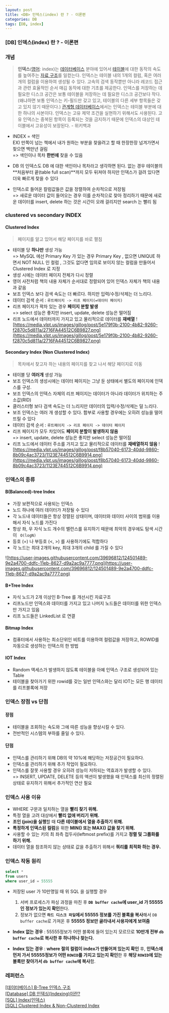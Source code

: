 ```yaml
---
layout: post
title: <DB> 인덱스(index) 란 ? - 이론편
categories: DB
tags: [DB, index]
---
```


### [DB] 인덱스(index) 란 ? - 이론편 

### 개념 

> **인덱스**([영어](https://ko.wikipedia.org/wiki/영어): index)는 [데이터베이스](https://ko.wikipedia.org/wiki/데이터베이스) 분야에 있어서 [테이블](https://ko.wikipedia.org/wiki/테이블_(데이터베이스))에 대한 동작의 속도를 높여주는 [자료 구조](https://ko.wikipedia.org/wiki/자료_구조)를 일컫는다. 인덱스는 테이블 내의 1개의 컬럼, 혹은 여러 개의 컬럼을 이용하여 생성될 수 있다. 고속의 검색 동작뿐만 아니라 레코드 접근과 관련 효율적인 순서 매김 동작에 대한 기초를 제공한다. 인덱스를 저장하는 데 필요한 디스크 공간은 보통 테이블을 저장하는 데 필요한 디스크 공간보다 작다. (왜냐하면 보통 인덱스는 키-필드만 갖고 있고, 테이블의 다른 세부 항목들은 갖고 있지 않기 때문이다.) [관계형 데이터베이스](https://ko.wikipedia.org/wiki/관계형_데이터베이스)에서는 인덱스는 테이블 부분에 대한 하나의 사본이다. 인덱스는 고유 제약 조건을 실현하기 위해서도 사용된다. 고유 인덱스는 중복된 항목이 등록되는 것을 금지하기 때문에 인덱스의 대상인 테이블에서 고유성이 보장된다. - 위키백과

- INDEX = 색인 <br>
EX) 만쪽이 넘는 책에서 내가 원하는 부분을 찾을려고 할 때 한장한장 넘겨가면서 찾으면 백만년 걸림 <br>
=> 색인이나 목차 **한번에** 찾을 수 있음 

- DB 의 인덱스도 DB 에 대한 색인이나 목차라고 생각하면 된다. 없는 경우 테이블의 **처음부터 끝(table full scan)**까지 모두 뒤져야 하지만 인덱스가 걸려 있다면 더욱 빠르게 찾을 수 있다 

- 인덱스로 들어온 칼럼값들은 값을 정렬하여 순차적으로 저장됨 <br>
=> 새로운 데이터 값이 들어오는 경우 이를 순차적으로 찾아 정리하기 때문에 새로운 데이터를 insert, delete 하는 것은 시간이 오래 걸리지만 search 는 빨리 됨 

  

### clustered vs secondary INDEX
#### Clustered Index 

> 페이지를 알고 있어서 해당 페이지를 바로 펼침 

- 테이블 당 **하나만** 생성 가능 <br>
=> MySQL 에선 Primary Key 가 있는 경우 Primary Key , 없으면 UNIQUE 하면서 NOT NULL 인 컬럼 , 그것도 없다면 임의로 보이지 않는 컬럼을 만들어서 Clustered Index 로 지정 
- 생성 시에는 데이터 페이지 전체가 다시 정렬 
- 영어 사전처럼 책의 내용 자체가 순서대로 정렬되어 있어 인덱스 자체가 책의 내용과 같음 
- 보조 인덱스 보다 검색 속도는 더 빠르다. 하지만 입력/수정/삭제는 더 느리다.
- 데이터 검색 순서 : `루트페이지 -> 리프 페이지(=데이터 페이지)`
- 리프 페이지가 꽉차 있는 경우 **페이지 분할 발생** <br>
=> select 성능은 좋지만 insert, update, delete 성능은 떨어짐 
- 리프 노드에서 데이터까지 가지고 있고 물리적으로 데이터를 **재배열**
![https://media.vlpt.us/images/gillog/post/5e179f0b-2100-4b82-9260-f2870c5d811a/2716FA44512C6B9827.png](https://media.vlpt.us/images/gillog/post/5e179f0b-2100-4b82-9260-f2870c5d811a/2716FA44512C6B9827.png)


#### Secondary Index (Non Clustered Index)
> 목차에서 찾고자 하는 내용의 페이지를 찾고 나서 해당 페이지로 이동

- 테이블 당 **여러개** 생성 가능 
- 보조 인덱스의 생성시에는 데이터 페이지는 그냥 둔 상태에서 별도의 페이지에 인덱스를 구성.
- 보조 인덱스의 인덱스 자체의 리프 페이지는 데이터가 아니라 데이터가 위치하는 주소값(RID)
- 클러스터형 보다 검색 속도는 더 느리지만 데이터의 입력/수정/삭제는 덜 느리다.
- 보조 인덱스는 여러 개 생성할 수 있다. 함부로 사용할 경우에는 오히려 성능을 떨어뜨릴 수 있다 
- 데이터 검색 순서 : `루트페이지 -> 리프 페이지 -> 데이터 페이지`
- 리프 페이지가 모두 차있어도 **페이지 분할이 발생하지 않음** <br>
  => insert, update, delete 성능은 좋지만 select 성능은 떨어짐 
- 리프 노드에서 데이터 주소를 가지고 있고 물리적으로 데이터를 **재배열하지 않음**
![https://media.vlpt.us/images/gillog/post/f8b57040-6173-40dd-9860-8b09c4ac3723/1123E744512C6B9914.png](https://media.vlpt.us/images/gillog/post/f8b57040-6173-40dd-9860-8b09c4ac3723/1123E744512C6B9914.png)


### 인덱스의 종류 
#### B(Balanced)-tree Index
- 가장 보편적으로 사용되는 인덱스 
- 노드 하나에 여러 데이터가 저장될 수 있다 
- 각 노드내 데이터들은 항상 정렬된 상태이며, 데이터와 데이터 사이의 범위를 이용해서 자식 노드를 가진다 
- 항상 좌, 우 자식 노드 개수의 밸런스를 유지하기 때문에 최악의 경우에도 탐색 시간이 ` O(logN)`
- 등호 (=) 나 부등호 (<, >) 를 사용하기에도 적합하다 
- 각 노드는 최대 2개의 key, 최대 3개의 child 를 가질 수 있다 

![https://user-images.githubusercontent.com/39696812/124501489-9e2a4700-ddfc-11eb-8627-d9a2ac9a7777.png](https://user-images.githubusercontent.com/39696812/124501489-9e2a4700-ddfc-11eb-8627-d9a2ac9a7777.png)



#### B+Tree Index

- 자식 노드가 2개 이상인 B-Tree 를 개선시킨 자료구조 
- 리프노드만 인덱스와 데이터를 가지고 있고 나머지 노드들은 데이터를 위한 인덱스만 가지고 있음 
- 리프 노드들은 LinkedList 로 연결 


#### Bitmap Index
- 컴퓨터에서 사용하는 최소단위인 비트를 이용하여 컬럼값을 저장하고, ROWID를 자동으로 생성하는 인덱스의 한 방법


#### IOT Index
- Random 액세스가 발생하지 않도록 테이블을 아예 인덱스 구조로 생성되어 있는 Table
- 테이블을 찾아가기 위한 rowid를 갖는 일반 인덱스와는 달리 IOT는 모든 행 데이터를 리프블록에 저장


### 인덱스 장점 vs 단점 
#### 장점 
- 테이블을 조회하는 속도와 그에 따른 성능을 향상시킬 수 있다.
- 전반적인 시스템의 부하를 줄일 수 있다.

#### 단점 
- 인덱스를 관리하기 위해 DB의 약 10%에 해당하는 저장공간이 필요하다.
- 인덱스를 관리하기 위해 추가 작업이 필요하다.
- 인덱스를 잘못 사용할 경우 오히려 성능이 저하되는 역효과가 발생할 수 있다.<br>
  => INSERT, UPDATE, DELETE 등의 액션이 발생했을 때 인덱스를 최신의 정렬된 상태로 유지하기 위해서 추가적인 연산 필요 

### 인덱스 사용 이유 
- WHERE 구문과 일치하는 열을 **빨리 찾기 위해.**
- 특정 열을 고려 대상에서 **빨리 없애 버리기 위해.**
- **조인 (join)을 실행**할 때 **다른 테이블에서 열을 추출하기 위해.**
- **특정하게 인덱스된 컬럼**을 위한 **MIN() 또는 MAX() 값을 찾기 위해.**
- 사용할 수 있는 키의 최 좌측 접두사(leftmost prefix)를 가지고 **정렬 및 그룹화를 하기 위해.**
- 데이터 열을 참조하지 않는 상태로 값을 추출하기 위해서 **쿼리를 최적화 하는 경우.**

### 인덱스 작동 원리 

```sql
select *
from users
where user_id = 55555
```
- 저장된 user 가 10만명일 때 위 SQL 을 실행할 경우 
  1. 서버 프로세스가 파싱 과정을 마친 후 **`DB buffer cache`에 user_id 가 55555인 정보가 있는지 확인**한다.
  2. 정보가 없으면 **`하드 디스크 파일`에서 55555 정보를 가진 블록을 복사**해서 `DB buffer cache`로 가져온 후 **55555 정보만 골라내서 사용자에게 보여줌**

- **Index 없는 경우** : 55555정보가 어떤 블록에 들어 있는지 모르므로 **10만개 전부 `db buffer cache`로 복사한 후 하나하나 찾는다.**
- **Index 있는 경우** : **where 절의 컬럼이 index가 만들어져 있는지 확인** 후, **인덱스에 먼저 가서 55555정보가 어떤 `ROWID`를 가지고 있는지 확인**한 후 **해당 `ROWID`에 있는 블록만 찾아가서 `db buffer cache`에 복사**함.

### 레퍼런스

[[데이터베이스] B-Tree 인덱스 구조](https://beelee.tistory.com/37)<br>
[[Database] DB 인덱싱(Indexing)이란?](https://velog.io/@bsjp400/Database-DB-%EC%9D%B8%EB%8D%B1%EC%8B%B1Indexing%EC%9D%B4%EB%9E%80)<br>
[[SQL] Index(인덱스)](https://velog.io/@gillog/SQL-Index%EC%9D%B8%EB%8D%B1%EC%8A%A4)<br>
[[SQL] Clustered Index & Non-Clustered Index](https://velog.io/@gillog/SQL-Clustered-Index-Non-Clustered-Index)<br>
